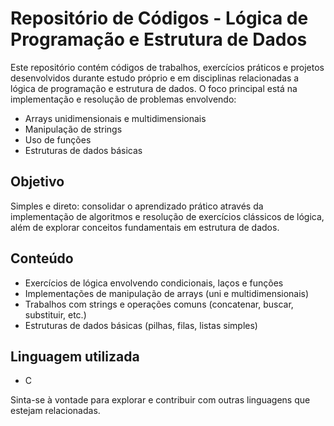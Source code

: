 # Repositório de Códigos - Lógica de Programação e Estrutura de Dados

Este repositório contém códigos de trabalhos, exercícios práticos e projetos desenvolvidos durante estudo próprio e em disciplinas relacionadas a lógica de programação e estrutura de dados. O foco principal está na implementação e resolução de problemas envolvendo:

- Arrays unidimensionais e multidimensionais
- Manipulação de strings
- Uso de funções
- Estruturas de dados básicas

## Objetivo

Simples e direto: consolidar o aprendizado prático através da implementação de algoritmos e resolução de exercícios clássicos de lógica, além de explorar conceitos fundamentais em estrutura de dados.

## Conteúdo

- Exercícios de lógica envolvendo condicionais, laços e funções
- Implementações de manipulação de arrays (uni e multidimensionais)
- Trabalhos com strings e operações comuns (concatenar, buscar, substituir, etc.)
- Estruturas de dados básicas (pilhas, filas, listas simples)

## Linguagem utilizada

- C

Sinta-se à vontade para explorar e contribuir com outras linguagens que estejam relacionadas.


